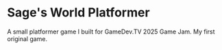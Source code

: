 # Sage's World Platformer
A small platformer game I built for GameDev.TV 2025 Game Jam. My first original game.
